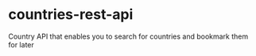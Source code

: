 # countries-rest-api
Country API that enables you to search for countries and bookmark them for later
